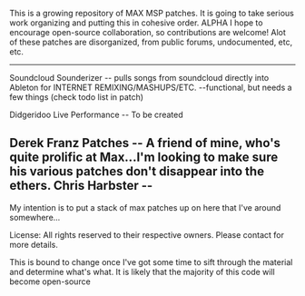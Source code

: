 This is a growing repository of MAX MSP patches.  It is going to take serious work organizing and putting this in cohesive order. ALPHA
I hope to encourage open-source collaboration, so contributions are welcome!
Alot of these patches are disorganized, from public forums, undocumented, etc, etc.
****************************************************************************************************************************
Soundcloud Sounderizer -- pulls songs from soundcloud directly into Ableton for INTERNET REMIXING/MASHUPS/ETC. --functional, but needs a few things (check todo list in patch)


Didgeridoo Live Performance -- To be created

Derek Franz Patches -- A friend of mine, who's quite prolific at Max...I'm looking to make sure his various patches don't disappear into the ethers. 
Chris Harbster -- 
----
My intention is to put a stack of max patches up on here that I've around somewhere...



License:  All rights reserved to their respective owners. Please contact for more details. 

This is bound to change once I've got some time to sift through the material and determine what's what. It is likely that the majority of this code will become open-source
